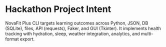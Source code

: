 # Hackathon Project Intent

NovaFit Plus CLI targets learning outcomes across Python, JSON, DB (SQLite), files, API (requests), Faker, and GUI (Tkinter).
It implements health tracking with hydration, sleep, weather integration, analytics, and multi-format export.

